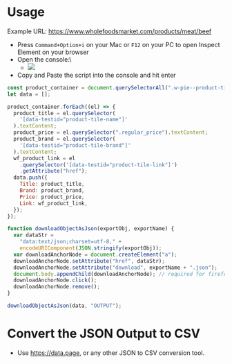 # Usage
Example URL: https://www.wholefoodsmarket.com/products/meat/beef

- Press `Command+Option+i` on your Mac or `F12` on your PC to open Inspect Element on your browser
- Open the console:\
  - ![](https://github.com/DWWF/Wholefoods/blob/910e615441463c140b42ccffb88f22a6f7a36b99/console_example.png)
- Copy and Paste the script into the console and hit enter
```javascript
const product_container = document.querySelectorAll(".w-pie--product-tile"); //Product Container
let data = [];

product_container.forEach((el) => {
  product_title = el.querySelector(
    '[data-testid="product-tile-name"]'
  ).textContent;
  product_price = el.querySelector(".regular_price").textContent;
  product_brand = el.querySelector(
    '[data-testid="product-tile-brand"]'
  ).textContent;
  wf_product_link = el
    .querySelector('[data-testid="product-tile-link"]')
    .getAttribute("href");
  data.push({
    Title: product_title,
    Brand: product_brand,
    Price: product_price,
    Link: wf_product_link,
  });
});

function downloadObjectAsJson(exportObj, exportName) {
  var dataStr =
    "data:text/json;charset=utf-8," +
    encodeURIComponent(JSON.stringify(exportObj));
  var downloadAnchorNode = document.createElement("a");
  downloadAnchorNode.setAttribute("href", dataStr);
  downloadAnchorNode.setAttribute("download", exportName + ".json");
  document.body.appendChild(downloadAnchorNode); // required for firefox
  downloadAnchorNode.click();
  downloadAnchorNode.remove();
}

downloadObjectAsJson(data, "OUTPUT");
```
# Convert the JSON Output to CSV
* Use https://data.page, or any other JSON to CSV conversion tool.
